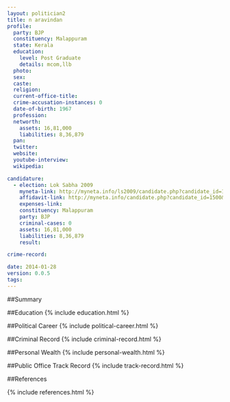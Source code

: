 ```yaml
---
layout: politician2
title: n aravindan
profile: 
  party: BJP
  constituency: Malappuram
  state: Kerala
  education: 
    level: Post Graduate
    details: mcom,llb
  photo: 
  sex: 
  caste: 
  religion: 
  current-office-title: 
  crime-accusation-instances: 0
  date-of-birth: 1967
  profession: 
  networth: 
    assets: 16,81,000
    liabilities: 8,36,879
  pan: 
  twitter: 
  website: 
  youtube-interview: 
  wikipedia: 

candidature: 
  - election: Lok Sabha 2009
    myneta-link: http://myneta.info/ls2009/candidate.php?candidate_id=1500
    affidavit-link: http://myneta.info/candidate.php?candidate_id=1500&scan=original
    expenses-link: 
    constituency: Malappuram 
    party: BJP
    criminal-cases: 0
    assets: 16,81,000
    liabilities: 8,36,879
    result:  

crime-record: 

date: 2014-01-28
version: 0.0.5
tags: 
---
```

##Summary


##Education
{% include education.html %}


##Political Career
{% include political-career.html %}


##Criminal Record
{% include criminal-record.html %}


##Personal Wealth
{% include personal-wealth.html %}


##Public Office Track Record
{% include track-record.html %}


##References


{% include references.html %}